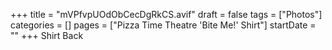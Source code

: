 +++
title = "mVPfvpUOdObCecDgRkCS.avif"
draft = false
tags = ["Photos"]
categories = []
pages = ["Pizza Time Theatre 'Bite Me!' Shirt"]
startDate = ""
+++
Shirt Back
